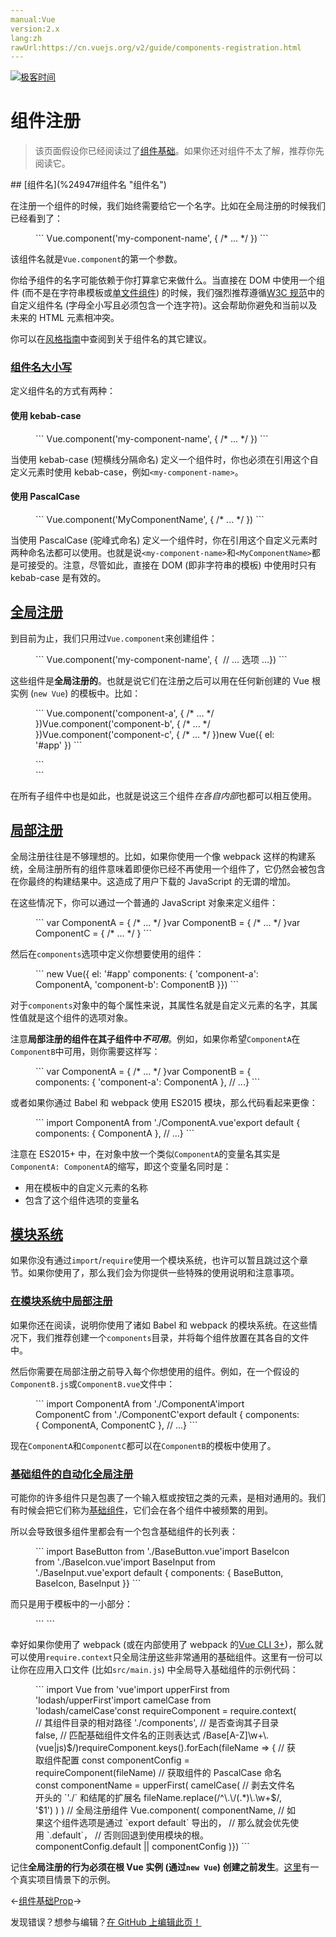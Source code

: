 ```yaml
---
manual:Vue
version:2.x
lang:zh
rawUrl:https://cn.vuejs.org/v2/guide/components-registration.html
---
```


[![极客时间](%24789.gif "")](%24797      "")

# 组件注册
<blockquote>

该页面假设你已经阅读过了[组件基础](%24818      "")。如果你还对组件不太了解，推荐你先阅读它。

</blockquote>
## [组件名](%24947#组件名 "组件名")<a name="组件名"></a>


在注册一个组件的时候，我们始终需要给它一个名字。比如在全局注册的时候我们已经看到了：

<figure>```
Vue.component('my-component-name', { /* ... */ })
``` 

</figure>

该组件名就是`Vue.component`的第一个参数。



你给予组件的名字可能依赖于你打算拿它来做什么。当直接在 DOM 中使用一个组件 (而不是在字符串模板或[单文件组件](%24799      "")) 的时候，我们强烈推荐遵循[W3C 规范](%25157      "")中的自定义组件名 (字母全小写且必须包含一个连字符)。这会帮助你避免和当前以及未来的 HTML 元素相冲突。



你可以在[风格指南](%25158      "")中查阅到关于组件名的其它建议。


### [组件名大小写](%24947#组件名大小写 "组件名大小写")<a name="组件名大小写"></a>


定义组件名的方式有两种：


#### [](%24947#使用-kebab-case "使用 kebab-case")使用 kebab-case<a name="使用-kebab-case"></a>
<figure>```
Vue.component('my-component-name', { /* ... */ })
``` 

</figure>

当使用 kebab-case (短横线分隔命名) 定义一个组件时，你也必须在引用这个自定义元素时使用 kebab-case，例如`<my-component-name>`。


#### [](%24947#使用-PascalCase "使用 PascalCase")使用 PascalCase<a name="使用-PascalCase"></a>
<figure>```
Vue.component('MyComponentName', { /* ... */ })
``` 

</figure>

当使用 PascalCase (驼峰式命名) 定义一个组件时，你在引用这个自定义元素时两种命名法都可以使用。也就是说`<my-component-name>`和`<MyComponentName>`都是可接受的。注意，尽管如此，直接在 DOM (即非字符串的模板) 中使用时只有 kebab-case 是有效的。


## [全局注册](%24947#全局注册 "全局注册")<a name="全局注册"></a>


到目前为止，我们只用过`Vue.component`来创建组件：

<figure>```
Vue.component('my-component-name', {  // ... 选项 ...})
``` 

</figure>

这些组件是**全局注册的**。也就是说它们在注册之后可以用在任何新创建的 Vue 根实例 (`new Vue`) 的模板中。比如：

<figure>```
Vue.component('component-a', { /* ... */ })Vue.component('component-b', { /* ... */ })Vue.component('component-c', { /* ... */ })new Vue({ el: '#app' })
``` 

</figure><figure>```
<div id="app">  <component-a></component-a>  <component-b></component-b>  <component-c></component-c></div>
``` 

</figure>

在所有子组件中也是如此，也就是说这三个组件<em>在各自内部</em>也都可以相互使用。


## [局部注册](%24947#局部注册 "局部注册")<a name="局部注册"></a>


全局注册往往是不够理想的。比如，如果你使用一个像 webpack 这样的构建系统，全局注册所有的组件意味着即便你已经不再使用一个组件了，它仍然会被包含在你最终的构建结果中。这造成了用户下载的 JavaScript 的无谓的增加。



在这些情况下，你可以通过一个普通的 JavaScript 对象来定义组件：

<figure>```
var ComponentA = { /* ... */ }var ComponentB = { /* ... */ }var ComponentC = { /* ... */ }
``` 

</figure>

然后在`components`选项中定义你想要使用的组件：

<figure>```
new Vue({  el: '#app'  components: {    'component-a': ComponentA,    'component-b': ComponentB  }})
``` 

</figure>

对于`components`对象中的每个属性来说，其属性名就是自定义元素的名字，其属性值就是这个组件的选项对象。



注意**局部注册的组件在其子组件中<em>不可用</em>**。例如，如果你希望`ComponentA`在`ComponentB`中可用，则你需要这样写：

<figure>```
var ComponentA = { /* ... */ }var ComponentB = {  components: {    'component-a': ComponentA  },  // ...}
``` 

</figure>

或者如果你通过 Babel 和 webpack 使用 ES2015 模块，那么代码看起来更像：

<figure>```
import ComponentA from './ComponentA.vue'export default {  components: {    ComponentA  },  // ...}
``` 

</figure>

注意在 ES2015+ 中，在对象中放一个类似`ComponentA`的变量名其实是`ComponentA: ComponentA`的缩写，即这个变量名同时是：


* 用在模板中的自定义元素的名称
* 包含了这个组件选项的变量名

## [模块系统](%24947#模块系统 "模块系统")<a name="模块系统"></a>


如果你没有通过`import`/`require`使用一个模块系统，也许可以暂且跳过这个章节。如果你使用了，那么我们会为你提供一些特殊的使用说明和注意事项。


### [在模块系统中局部注册](%24947#在模块系统中局部注册 "在模块系统中局部注册")<a name="在模块系统中局部注册"></a>


如果你还在阅读，说明你使用了诸如 Babel 和 webpack 的模块系统。在这些情况下，我们推荐创建一个`components`目录，并将每个组件放置在其各自的文件中。



然后你需要在局部注册之前导入每个你想使用的组件。例如，在一个假设的`ComponentB.js`或`ComponentB.vue`文件中：

<figure>```
import ComponentA from './ComponentA'import ComponentC from './ComponentC'export default {  components: {    ComponentA,    ComponentC  },  // ...}
``` 

</figure>

现在`ComponentA`和`ComponentC`都可以在`ComponentB`的模板中使用了。


### [基础组件的自动化全局注册](%24947#基础组件的自动化全局注册 "基础组件的自动化全局注册")<a name="基础组件的自动化全局注册"></a>


可能你的许多组件只是包裹了一个输入框或按钮之类的元素，是相对通用的。我们有时候会把它们称为[基础组件](%25158      "")，它们会在各个组件中被频繁的用到。



所以会导致很多组件里都会有一个包含基础组件的长列表：

<figure>```
import BaseButton from './BaseButton.vue'import BaseIcon from './BaseIcon.vue'import BaseInput from './BaseInput.vue'export default {  components: {    BaseButton,    BaseIcon,    BaseInput  }}
``` 

</figure>

而只是用于模板中的一小部分：

<figure>```
<BaseInput  v-model="searchText"  @keydown.enter="search"/><BaseButton @click="search">  <BaseIcon name="search"/></BaseButton>
``` 

</figure>

幸好如果你使用了 webpack (或在内部使用了 webpack 的[Vue CLI 3+](%24846      ""))，那么就可以使用`require.context`只全局注册这些非常通用的基础组件。这里有一份可以让你在应用入口文件 (比如`src/main.js`) 中全局导入基础组件的示例代码：

<figure>```
import Vue from 'vue'import upperFirst from 'lodash/upperFirst'import camelCase from 'lodash/camelCase'const requireComponent = require.context(  // 其组件目录的相对路径  './components',  // 是否查询其子目录  false,  // 匹配基础组件文件名的正则表达式  /Base[A-Z]\w+\.(vue|js)$/)requireComponent.keys().forEach(fileName => {  // 获取组件配置  const componentConfig = requireComponent(fileName)  // 获取组件的 PascalCase 命名  const componentName = upperFirst(    camelCase(      // 剥去文件名开头的 `'./` 和结尾的扩展名      fileName.replace(/^\.\/(.*)\.\w+$/, '$1')    )  )  // 全局注册组件  Vue.component(    componentName,    // 如果这个组件选项是通过 `export default` 导出的，    // 那么就会优先使用 `.default`，    // 否则回退到使用模块的根。    componentConfig.default || componentConfig  )})
``` 

</figure>

记住**全局注册的行为必须在根 Vue 实例 (通过`new Vue`) 创建之前发生**。[这里](%25167      "")有一个真实项目情景下的示例。

←[组件基础](%24818      "")[Prop](%24950      "")→

发现错误？想参与编辑？[在 GitHub 上编辑此页！](%25168      "")

